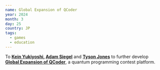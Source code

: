 ```yaml
---
name: Global Expansion of QCoder
year: 2024
month: 3
day: 25
country: JP
tags:
  - games
  - education
---
```

To **[Kein Yukiyoshi](https://www.linkedin.com/in/kein-yukiyoshi/), [Adam Siegel](https://www.linkedin.com/in/adam-siegel-89a795171/)** and **[Tyson Jones](https://www.linkedin.com/in/tysonrayjones/)** to further develop **[Global Expansion of QCoder](https://www.qcoder.jp/)**, a quantum programming contest platform.
